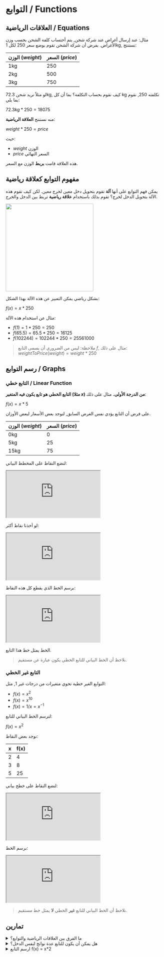 # التوابع / Functions

## العلاقات الرياضية / Equations

مثال: عند إرسال أغراض عند شركة شحن, يتم أحتساب كلفة الشحن بحسب وزن الأغراض.
بفرض أن شركة الشحن تقوم بوضع سعر 250 لكل 1kg, نستنتج:

| الوزن ($weight$) | السعر ($price$) |
|-------|-------|
| 1kg   | 250   |
| 2kg   | 500   |
| 3kg   | 750   |

لو مثلاً نريد شحن 72.3kg, كيف نقوم بحساب التكلفة؟ بما أن كل kg تكلفته 250, نقوم بما يلي:

$72.3kg * 250 = 18075$

منه نستنتج **العلاقة الرياضية**:

$weight * 250 = price$

حيث:
- $weight$ الوزن
- $price$ السعر النهائي

هذه العلاقة قامت **بربط** الوزن مع السعر.

## مفهوم التوابع كعلاقة رياضية

يمكن فهم التوابع على أنها **آلة** تقوم بتحويل دخل معين لخرج معين. لكن كيف تقوم هذه الآلة بتحويل الدخل لخرج؟ تقوم بذلك باستخدام **علاقة رياضية** تربط بين الدخل والخرج.

<img width="280" src="https://storage.overcoder.dev/f/fee8525ebb634aa38f72/?dl=1">

بشكل رياضي يمكن التعبير عن هذه الآلة بهذا الشكل:

$f(x) = x * 250$

مثال عن استخدام هذه الآلة:

- $f(1) = 1 * 250 = 250$
- $f(65.5) = 65.5 * 250 = 16125$
- $f(102244) = 102244 * 250 = 25561000$

> ملاحظة: ليس من الضروري أن يسمى التابع $f$, مثال على ذلك:
> $weightToPrice(weight) = weight * 250$

## رسم التوابع / Graphs

### التابع خطي / Linear Function

**التابع الخطي هو تابع يكون فيه المتغير (مثلا $x$) من الدرجة الأولى.** مثال على ذلك:

$f(x) = x * 5$

على فرض أن التابع يؤدي نفس الغرض السابق, لنوجد بعض الأسعار لبعض الأوزان.

| الوزن ($weight$) | السعر ($price$) |
|-------|-------|
| 0kg   | 0     |
| 5kg   | 25    |
| 15kg  | 75    |

لنضع النقاط على المخطط البياني:

<iframe class="desmos-chart" src="https://www.desmos.com/calculator/umhlge5qhl?embed"></iframe>

لو أخذنا نقاط أكثر:

<iframe class="desmos-chart" src="https://www.desmos.com/calculator/uaxysg8uve?embed"></iframe>

برسم الخط الذي يقطع كل هذه النقاط:

<iframe class="desmos-chart" src="https://www.desmos.com/calculator/q2buj0ucpw?embed"></iframe>

الخط يمثل خط هذا التابع.

> نلاحظ أن الخط البياني للتابع الخطي يكون عبارة عن مستقيم.

### التابع غير الخطي

التوابع الغير خطية تحوي متغيرات من درجات غير 1, مثل:

- $f(x) = x^2$
- $f(x) = x^{10}$
- $f(x) = 1/x = x^{-1}$

لنرسم الخط البياني للتابع:

$f(x) = x^2$

نوجد بعض النقاط:

| x     | f(x)  |
|-------|-------|
| 2     | 4     |
| 3     | 8     |
| 5     | 25    |

لنضع النقاط على خطح بياني:

<iframe class="desmos-chart" src="https://www.desmos.com/calculator/hnoonanbmx?embed"></iframe>

برسم الخط:

<iframe class="desmos-chart" src="https://www.desmos.com/calculator/nc0qletq9b?embed"></iframe>

> نلاحظ أن الخط البياني للتابع **غير** الخطي **لا** يمثل خط مستقيم.

## تمارين

<details>
<summary>ما الفرق بين العلاقات الرياضية والتوابع؟</summary>

العلاقات الرياضية تربط عدة متغيرات مع بعضها, فمثلاً لو لدينا:

$x = y^2$

هذا يعني على سبيل المثال أنه لو تضاعفت قيمة $y$ سوف تصبح قيمة $x$ أربع أضعاف.
في حين التوابع هي عبارة عن آلية لها دخل واحد أو أكثر و **خرج واحد فقط,** بغض النظر عن الطريقة التي ربطت فيها المقدارين.

فمثلا بعض التوابع ليس بالضرورة أن يكون ناتجه عددي, هناك أيضا توابع تعمل بعدة علاقات رياضية. مثال على ذلك:

$$f(x) = \begin{cases}
   x/ln(x) &\text{if } x > 0 \\
   x^2 &\text{if } x <= 0
\end{cases}$$

بشكل عملي يوجد تداخل بين المفهومين ولكن هناك اختلاف كبير يجعل التوابع منفصلة عن العلاقات الرياضية.
</details>

<details>
<summary>هل يمكن أن يكون للتابع عدة نواتج لنفس الدخل؟</summary>
لا.
</details>


<details>
<summary>ارسم التابع f(x) = x*2</summary>

<iframe class="desmos-chart" src="https://www.desmos.com/calculator/vdmv3flqtl?embed"></iframe>
</details>